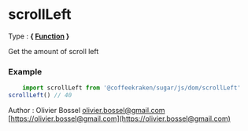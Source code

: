 # scrollLeft

<!-- @namespace: sugar.js.dom.scrollLeft -->

Type : **{ [Function](https://developer.mozilla.org/fr/docs/Web/JavaScript/Reference/Objets_globaux/Function) }**


Get the amount of scroll left


### Example
```js
	import scrollLeft from '@coffeekraken/sugar/js/dom/scrollLeft'
scrollLeft() // 40
```
Author : Olivier Bossel [olivier.bossel@gmail.com](mailto:olivier.bossel@gmail.com) [https://olivier.bossel@gmail.com](https://olivier.bossel@gmail.com)